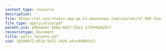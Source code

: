 ```yaml
---
content_type: resource
description: ''
file: https://ol-ocw-studio-app-qa.s3.amazonaws.com/courses/17-960-foundations-of-political-science-fall-2004/1029d0f2051b5df2192ba4ce9908fa7c_waltz_lecnote.pdf
file_type: application/pdf
parent_uid: e9bda4ec-888a-6d27-55a1-21f044d429c7
resourcetype: Document
title: waltz_lecnote.pdf
uid: 1029d0f2-051b-5df2-192b-a4ce9908fa7c
---
```

